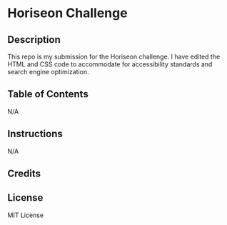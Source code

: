 # Horiseon Challenge

## Description
This repo is my submission for the Horiseon challenge. I have edited the HTML and CSS code to accommodate for accessibility standards and search engine optimization.
## Table of Contents
N/A

## Instructions
N/A

## Credits

## License
MIT License